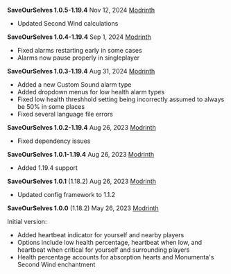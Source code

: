 **SaveOurSelves 1.0.5-1.19.4** Nov 12, 2024
[Modrinth](https://modrinth.com/mod/saveourselves/version/1.0.5-1.19.4)

- Updated Second Wind calculations

**SaveOurSelves 1.0.4-1.19.4** Sep 1, 2024
[Modrinth](https://modrinth.com/mod/saveourselves/version/1.0.4-1.19.4)

- Fixed alarms restarting early in some cases
- Alarms now pause properly in singleplayer

**SaveOurSelves 1.0.3-1.19.4** Aug 31, 2024
[Modrinth](https://modrinth.com/mod/saveourselves/version/1.0.3-1.19.4)

- Added a new Custom Sound alarm type
- Added dropdown menus for low health alarm types
- Fixed low health threshhold setting being incorrectly assumed to always be 50% in some places
- Fixed several language file errors

**SaveOurSelves 1.0.2-1.19.4** Aug 26, 2023
[Modrinth](https://modrinth.com/mod/saveourselves/version/1.0.2-1.19.4)

- Fixed dependency issues

**SaveOurSelves 1.0.1-1.19.4** Aug 26, 2023
[Modrinth](https://modrinth.com/mod/saveourselves/version/1.0.1-1.19.4)

- Added 1.19.4 support

**SaveOurSelves 1.0.1** (1.18.2) Aug 26, 2023
[Modrinth](https://modrinth.com/mod/saveourselves/version/1.0.1)

- Updated config framework to 1.1.2

**SaveOurSelves 1.0.0** (1.18.2) May 26, 2023
[Modrinth](https://modrinth.com/mod/saveourselves/version/1.0.0)

Initial version:

- Added heartbeat indicator for yourself and nearby players
- Options include low health percentage, heartbeat when low, and heartbeat when critical for yourself and surrounding players
- Health percentage accounts for absorption hearts and Monumenta's Second Wind enchantment
